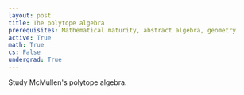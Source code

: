 ```yaml
---
layout: post
title: The polytope algebra
prerequisites: Mathematical maturity, abstract algebra, geometry
active: True
math: True
cs: False
undergrad: True
---
```

Study McMullen's polytope algebra.

